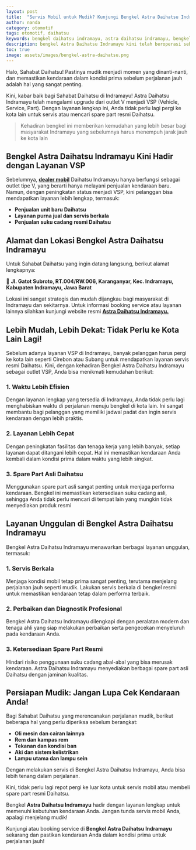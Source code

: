 ```yaml
---
layout: post
title:  "Servis Mobil untuk Mudik? Kunjungi Bengkel Astra Daihatsu Indramayu!"
author: nanda
category: otomotif
tags: otomotif, daihatsu
keywords: bengkel daihatsu indramayu, astra daihatsu indramayu, bengkel daihatsu, bengkel astra daihatsu, outlet daihatsu indramayu, gatot subroto daihatsu bengkel
description: bengkel Astra Daihatsu Indramayu kini telah beroperasi sebagai outlet VSP! Nikmati layanan servis resmi dan spare part Daihatsu tanpa perlu ke luar kota. Kunjungi kami di Jl. Gatot Subroto, Indramayu.
toc: true
image: assets/images/bengkel-astra-daihatsu.png
---
```

Halo, Sahabat Daihatsu\! Pastinya mudik menjadi momen yang dinanti-nanti, dan memastikan kendaraan dalam kondisi prima sebelum perjalanan jauh adalah hal yang sangat penting.

Kini, kabar baik bagi Sahabat Daihatsu di Indramayu\! Astra Daihatsu Indramayu telah mengalami upgrade dari outlet V menjadi VSP (Vehicle, Service, Part). Dengan layanan lengkap ini, Anda tidak perlu lagi pergi ke kota lain untuk servis atau mencari spare part resmi Daihatsu.

>Kehadiran bengkel ini memberikan kemudahan yang lebih besar bagi masyarakat Indramayu yang sebelumnya harus menempuh jarak jauh ke kota lain

## **Bengkel Astra Daihatsu Indramayu Kini Hadir dengan Layanan VSP**

Sebelumnya, **[dealer mobil](https://www.astra-daihatsu.id/outlet)** Daihatsu Indramayu hanya berfungsi sebagai outlet tipe V, yang berarti hanya melayani penjualan kendaraan baru. Namun, dengan peningkatan status menjadi VSP, kini pelanggan bisa mendapatkan layanan lebih lengkap, termasuk:

* **Penjualan unit baru Daihatsu**  
* **Layanan purna jual dan servis berkala**  
* **Penjualan suku cadang resmi Daihatsu**

## **Alamat dan Lokasi Bengkel Astra Daihatsu Indramayu**

Untuk Sahabat Daihatsu yang ingin datang langsung, berikut alamat lengkapnya:

📍 **Jl. Gatot Subroto, RT.004/RW.006, Karanganyar, Kec. Indramayu, Kabupaten Indramayu, Jawa Barat**

Lokasi ini sangat strategis dan mudah dijangkau bagi masyarakat di Indramayu dan sekitarnya. Untuk informasi booking service atau layanan lainnya silahkan kunjungi website resmi [**Astra Daihatsu Indramayu.**](https://www.astra-daihatsu.id/outlet/astradaihatsuindramayu)

## **Lebih Mudah, Lebih Dekat: Tidak Perlu ke Kota Lain Lagi\!**

Sebelum adanya layanan VSP di Indramayu, banyak pelanggan harus pergi ke kota lain seperti Cirebon atau Subang untuk mendapatkan layanan servis resmi Daihatsu. Kini, dengan kehadiran Bengkel Astra Daihatsu Indramayu sebagai outlet VSP, Anda bisa menikmati kemudahan berikut:

### **1\. Waktu Lebih Efisien**

Dengan layanan lengkap yang tersedia di Indramayu, Anda tidak perlu lagi menghabiskan waktu di perjalanan menuju bengkel di kota lain. Ini sangat membantu bagi pelanggan yang memiliki jadwal padat dan ingin servis kendaraan dengan lebih praktis.

### **2\. Layanan Lebih Cepat**

Dengan peningkatan fasilitas dan tenaga kerja yang lebih banyak, setiap layanan dapat ditangani lebih cepat. Hal ini memastikan kendaraan Anda kembali dalam kondisi prima dalam waktu yang lebih singkat.

### **3\. Spare Part Asli Daihatsu**

Menggunakan spare part asli sangat penting untuk menjaga performa kendaraan. Bengkel ini memastikan ketersediaan suku cadang asli, sehingga Anda tidak perlu mencari di tempat lain yang mungkin tidak menyediakan produk resmi

## **Layanan Unggulan di Bengkel Astra Daihatsu Indramayu**

Bengkel Astra Daihatsu Indramayu menawarkan berbagai layanan unggulan, termasuk:

### **1\. Servis Berkala**

Menjaga kondisi mobil tetap prima sangat penting, terutama menjelang perjalanan jauh seperti mudik. Lakukan servis berkala di bengkel resmi untuk memastikan kendaraan tetap dalam performa terbaik.

### **2\. Perbaikan dan Diagnostik Profesional**

Bengkel Astra Daihatsu Indramayu dilengkapi dengan peralatan modern dan tenaga ahli yang siap melakukan perbaikan serta pengecekan menyeluruh pada kendaraan Anda.

### **3\. Ketersediaan Spare Part Resmi**

Hindari risiko penggunaan suku cadang abal-abal yang bisa merusak kendaraan. Astra Daihatsu Indramayu menyediakan berbagai spare part asli Daihatsu dengan jaminan kualitas.

## **Persiapan Mudik: Jangan Lupa Cek Kendaraan Anda\!**

Bagi Sahabat Daihatsu yang merencanakan perjalanan mudik, berikut beberapa hal yang perlu diperiksa sebelum berangkat:

* **Oli mesin dan cairan lainnya**  
* **Rem dan kampas rem**  
* **Tekanan dan kondisi ban**  
* **Aki dan sistem kelistrikan**  
* **Lampu utama dan lampu sein**

Dengan melakukan servis di Bengkel Astra Daihatsu Indramayu, Anda bisa lebih tenang dalam perjalanan.

Kini, tidak perlu lagi repot pergi ke luar kota untuk servis mobil atau membeli spare part resmi Daihatsu.

Bengkel **Astra Daihatsu Indramayu** hadir dengan layanan lengkap untuk memenuhi kebutuhan kendaraan Anda. Jangan tunda servis mobil Anda, apalagi menjelang mudik\!

Kunjungi atau booking service di **Bengkel Astra Daihatsu Indramayu** sekarang dan pastikan kendaraan Anda dalam kondisi prima untuk perjalanan jauh\!

